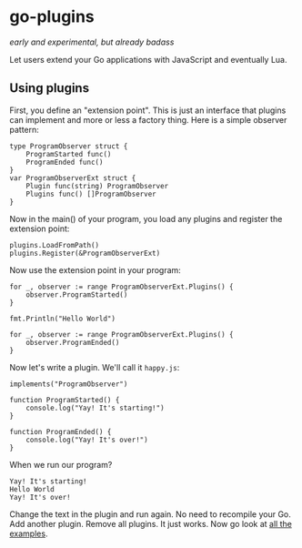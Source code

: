 # go-plugins

*early and experimental, but already badass*

Let users extend your Go applications with JavaScript and eventually Lua.

## Using plugins

First, you define an "extension point". This is just an interface that plugins can implement and more or less a factory thing. Here is a simple observer pattern:

	type ProgramObserver struct {
		ProgramStarted func()
		ProgramEnded func()
	}
	var ProgramObserverExt struct {
		Plugin func(string) ProgramObserver
		Plugins func() []ProgramObserver
	}

Now in the main() of your program, you load any plugins and register the extension point:

	plugins.LoadFromPath()
	plugins.Register(&ProgramObserverExt)

Now use the extension point in your program:

	for _, observer := range ProgramObserverExt.Plugins() {
		observer.ProgramStarted()
	}

	fmt.Println("Hello World")

	for _, observer := range ProgramObserverExt.Plugins() {
		observer.ProgramEnded()
	}

Now let's write a plugin. We'll call it `happy.js`:

	implements("ProgramObserver")

	function ProgramStarted() {
		console.log("Yay! It's starting!")
	}

	function ProgramEnded() {
		console.log("Yay! It's over!")
	}

When we run our program? 

	Yay! It's starting!
	Hello World
	Yay! It's over!

Change the text in the plugin and run again. No need to recompile your Go. Add another plugin. Remove all plugins. It just works. Now go look at [all the examples](https://github.com/progrium/go-plugins/tree/master/examples).